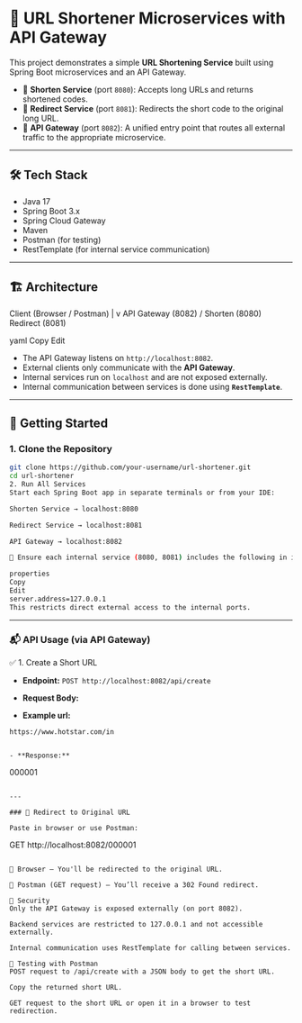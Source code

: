 # 📎 URL Shortener Microservices with API Gateway

This project demonstrates a simple **URL Shortening Service** built using Spring Boot microservices and an API Gateway.

- 🔗 **Shorten Service** (port `8080`): Accepts long URLs and returns shortened codes.
- 🚦 **Redirect Service** (port `8081`): Redirects the short code to the original long URL.
- 🚪 **API Gateway** (port `8082`): A unified entry point that routes all external traffic to the appropriate microservice.

---

## 🛠️ Tech Stack

- Java 17  
- Spring Boot 3.x  
- Spring Cloud Gateway  
- Maven  
- Postman (for testing)  
- RestTemplate (for internal service communication)

---

## 🏗️ Architecture

Client (Browser / Postman)
|
v
API Gateway (8082)
/
Shorten (8080) Redirect (8081)

yaml
Copy
Edit

- The API Gateway listens on `http://localhost:8082`.  
- External clients only communicate with the **API Gateway**.  
- Internal services run on `localhost` and are not exposed externally.  
- Internal communication between services is done using **`RestTemplate`**.

---

## 🚀 Getting Started

### 1. Clone the Repository

```bash
git clone https://github.com/your-username/url-shortener.git
cd url-shortener
2. Run All Services
Start each Spring Boot app in separate terminals or from your IDE:

Shorten Service → localhost:8080

Redirect Service → localhost:8081

API Gateway → localhost:8082

📌 Ensure each internal service (8080, 8081) includes the following in its application.properties:

properties
Copy
Edit
server.address=127.0.0.1
This restricts direct external access to the internal ports.

```
---
### 📬 API Usage (via API Gateway)
✅ 1. Create a Short URL
- **Endpoint:** `POST http://localhost:8082/api/create`
- **Request Body:**

- **Example url:**
```raw
https://www.hotstar.com/in


- **Response:**

```
000001
```

---

### 🔁 Redirect to Original URL

Paste in browser or use Postman:

```
GET http://localhost:8082/000001
```

🔗 Browser – You'll be redirected to the original URL.

🧪 Postman (GET request) – You’ll receive a 302 Found redirect.

🔐 Security
Only the API Gateway is exposed externally (on port 8082).

Backend services are restricted to 127.0.0.1 and not accessible externally.

Internal communication uses RestTemplate for calling between services.

🧪 Testing with Postman
POST request to /api/create with a JSON body to get the short URL.

Copy the returned short URL.

GET request to the short URL or open it in a browser to test redirection.

